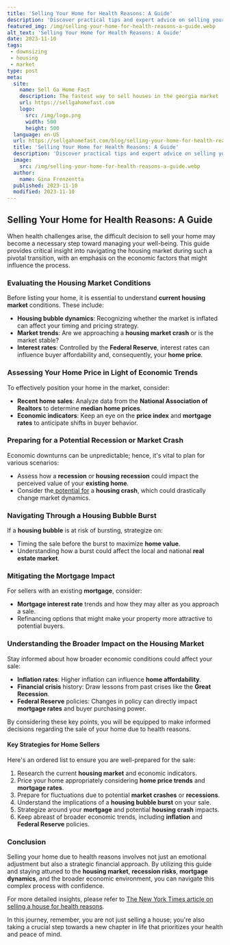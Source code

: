 ```yaml
---
title: 'Selling Your Home for Health Reasons: A Guide'
description: 'Discover practical tips and expert advice on selling your home due to health reasons. This comprehensive guide offers essential insights for a smooth transition.'
featured_img: /img/selling-your-home-for-health-reasons-a-guide.webp
alt_text: 'Selling Your Home for Health Reasons: A Guide'
date: 2023-11-10
tags:
 - downsizing
 - housing
 - market
type: post
meta:
  site:
    name: Sell Ga Home Fast
    description: The fastest way to sell houses in the georgia market
    url: https://sellgahomefast.com
    logo:
      src: /img/logo.png
      width: 500
      height: 500
  language: en-US
  url: https://sellgahomefast.com/blog/selling-your-home-for-health-reasons-a-guide
  title: 'Selling Your Home for Health Reasons: A Guide'
  description: 'Discover practical tips and expert advice on selling your home due to health reasons. This comprehensive guide offers essential insights for a smooth transition.'
  image:
    src: /img/selling-your-home-for-health-reasons-a-guide.webp
  author:
    name: Gina Frenzentta
  published: 2023-11-10
  modified: 2023-11-10
---
```



## Selling Your Home for Health Reasons: A Guide

When health challenges arise, the difficult decision to sell your home may become a necessary step toward managing your well-being. This guide provides critical insight into navigating the housing market during such a pivotal transition, with an emphasis on the economic factors that might influence the process.

### Evaluating the Housing Market Conditions

Before listing your home, it is essential to understand **current housing market** conditions. These include:
  - **Housing bubble dynamics**: Recognizing whether the market is inflated can affect your timing and pricing strategy.
  - **Market trends**: Are we approaching a **housing market crash** or is the market stable?
  - **Interest rates**: Controlled by the **Federal Reserve**, interest rates can influence buyer affordability and, consequently, your **home price**.

### Assessing Your Home Price in Light of Economic Trends

To effectively position your home in the market, consider:
  - **Recent home sales**: Analyze data from the **National Association of Realtors** to determine **median home prices**.
  - **Economic indicators**: Keep an eye on the **price index** and **mortgage rates** to anticipate shifts in buyer behavior.

### Preparing for a Potential Recession or Market Crash

Economic downturns can be unpredictable; hence, it's vital to plan for various scenarios:
  - Assess how a **recession** or **housing recession** could impact the perceived value of your **existing home**.
  - Consider the[  potential   for](https://sellgahomefast.com/blog/health-crisis-navigating-a-home-sale-with-ease) a **housing crash**, which could drastically change market dynamics.

### Navigating Through a Housing Bubble Burst

If a **housing bubble** is at risk of bursting, strategize on:
  - Timing the sale before the burst to maximize **home value**.
  - Understanding how a burst could affect the local and national **real estate market**.

### Mitigating the Mortgage Impact

For sellers with an existing **mortgage**, consider:
  - **Mortgage interest rate** trends and how they may alter as you approach a sale.
  - Refinancing options that might make your property more attractive to potential buyers.

### Understanding the Broader Impact on the Housing Market

Stay informed about how broader economic conditions could affect your sale:
  - **Inflation rates**: Higher inflation can influence **home affordability**.
  - **Financial crisis** history: Draw lessons from past crises like the **Great Recession**.
  - **Federal Reserve** policies: Changes in policy can directly impact **mortgage rates** and buyer purchasing power.

By considering these key points, you will be equipped to make informed decisions regarding the sale of your home due to health reasons.

#### Key Strategies for Home Sellers

Here's an ordered list to ensure you are well-prepared for the sale:

1. Research the current **housing market** and economic indicators.
2. Price your home appropriately considering **home price trends** and **mortgage rates**.
3. Prepare for fluctuations due to potential **market crashes** or **recessions**.
4. Understand the implications of a **housing bubble burst** on your sale.
5. Strategize around your **mortgage** and potential **housing crash** impacts.
6. Keep abreast of broader economic trends, including **inflation** and **Federal Reserve** policies.

### Conclusion

Selling your home due to health reasons involves not just an emotional adjustment but also a strategic financial approach. By utilizing this guide and staying attuned to the **housing market**, **recession risks**, **mortgage dynamics**, and the broader economic environment, you can navigate this complex process with confidence.

For more detailed insights, please refer to [The New York Times article on selling a house for health reasons](https://www.nytimes.com/2005/01/02/realestate/selling-a-house-for-health-reasons.html).

In this journey, remember, you are not just selling a house; you're also taking a crucial step towards a new chapter in life that prioritizes your health and peace of mind.